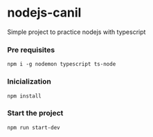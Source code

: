 # nodejs-canil

Simple project to practice nodejs with typescript

### Pre requisites
`npm i -g nodemon typescript ts-node`

### Inicialization
`npm install`

### Start the project
`npm run start-dev`
